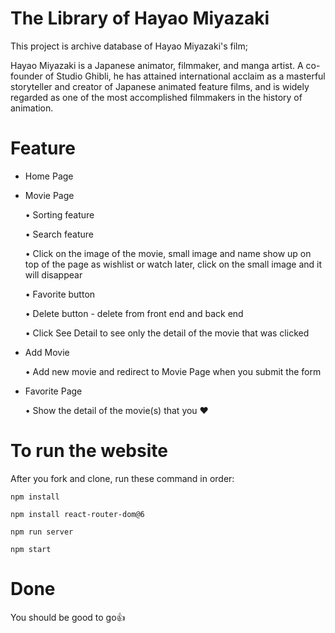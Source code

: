# The Library of Hayao Miyazaki

This project is archive database of Hayao Miyazaki's film;

Hayao Miyazaki is a Japanese animator, filmmaker, and manga artist. A co-founder of Studio Ghibli, he has attained international acclaim as a masterful storyteller and creator of Japanese animated feature films, and is widely regarded as one of the most accomplished filmmakers in the history of animation.

# Feature

- Home Page 

- Movie Page 

    • Sorting feature

    • Search feature

    • Click on the image of the movie, small image and name show up on top of the page as wishlist or watch later, click on the small image and it will disappear

    • Favorite button

    • Delete button - delete from front end and back end
    
    • Click See Detail to see only the detail of the movie that was clicked

- Add Movie

    • Add new movie and redirect to Movie Page when you submit the form

- Favorite Page

    • Show the detail of the movie(s) that you ❤️

# To run the website 

After you fork and clone, run these command in order:

    npm install

    npm install react-router-dom@6

    npm run server

    npm start

# Done

You should be good to go👍
